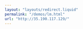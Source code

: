 ```yaml
---
layout: "layouts/redirect.liquid"
permalink: "/demos/lm.html"
url: "http://35.190.117.129/"
---
```

